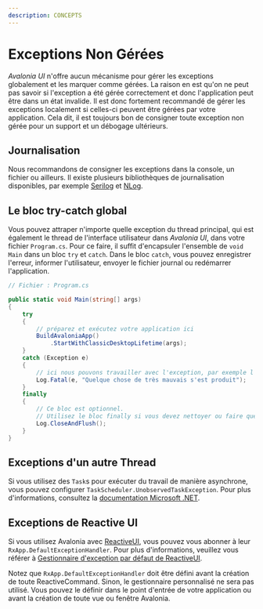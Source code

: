 ```yaml
---
description: CONCEPTS
---
```


# Exceptions Non Gérées

_Avalonia UI_ n'offre aucun mécanisme pour gérer les exceptions globalement et les marquer comme gérées. La raison en est qu'on ne peut pas savoir si l'exception a été gérée correctement et donc l'application peut être dans un état invalide. Il est donc fortement recommandé de gérer les exceptions localement si celles-ci peuvent être gérées par votre application. Cela dit, il est toujours bon de consigner toute exception non gérée pour un support et un débogage ultérieurs.

## Journalisation

Nous recommandons de consigner les exceptions dans la console, un fichier ou ailleurs. Il existe plusieurs bibliothèques de journalisation disponibles, par exemple [Serilog](https://serilog.net) et [NLog](https://nlog-project.org).

## Le bloc try-catch global

Vous pouvez attraper n'importe quelle exception du thread principal, qui est également le thread de l'interface utilisateur dans _Avalonia UI_, dans votre fichier `Program.cs`. Pour ce faire, il suffit d'encapsuler l'ensemble de `void Main` dans un bloc `try` et `catch`. Dans le bloc `catch`, vous pouvez enregistrer l'erreur, informer l'utilisateur, envoyer le fichier journal ou redémarrer l'application.

```csharp
// Fichier : Program.cs

public static void Main(string[] args)
{
    try
    {
        // préparez et exécutez votre application ici
        BuildAvaloniaApp()
            .StartWithClassicDesktopLifetime(args);
    }
    catch (Exception e)
    {
        // ici nous pouvons travailler avec l'exception, par exemple l'ajouter à notre fichier journal
        Log.Fatal(e, "Quelque chose de très mauvais s'est produit");
    }
    finally
    {
        // Ce bloc est optionnel. 
        // Utilisez le bloc finally si vous devez nettoyer ou faire quelque chose de similaire
        Log.CloseAndFlush();
    }
}
```

## Exceptions d'un autre Thread

Si vous utilisez des `Task`s pour exécuter du travail de manière asynchrone, vous pouvez configurer `TaskScheduler.UnobservedTaskException`. Pour plus d'informations, consultez la [documentation Microsoft .NET](https://docs.microsoft.com/dotnet/api/system.threading.tasks.taskscheduler.unobservedtaskexception).

## Exceptions de Reactive UI

Si vous utilisez Avalonia avec [ReactiveUI](../concepts/the-mvvm-pattern/avalonia-ui-and-mvvm#reactiveui), vous pouvez vous abonner à leur `RxApp.DefaultExceptionHandler`. Pour plus d'informations, veuillez vous référer à [Gestionnaire d'exception par défaut de ReactiveUI](https://www.reactiveui.net/docs/handbook/default-exception-handler/).

Notez que `RxApp.DefaultExceptionHandler` doit être défini avant la création de toute ReactiveCommand. Sinon, le gestionnaire personnalisé ne sera pas utilisé. Vous pouvez le définir dans le point d'entrée de votre application ou avant la création de toute vue ou fenêtre Avalonia.
